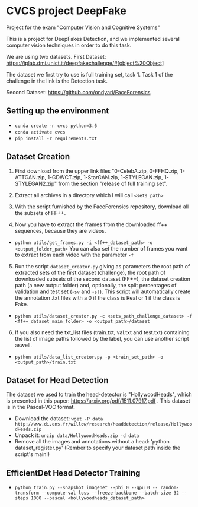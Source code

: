 # CVCS project DeepFake
Project for the exam "Computer Vision and Cognitive Systems"

This is a project for DeepFakes Detection, and we implemented several computer vision techniques in order to do this task.

We are using two datasets. 
First Dataset: https://iplab.dmi.unict.it/deepfakechallenge/#[object%20Object]

The dataset we first try to use is full training set, task 1.
Task 1 of the challenge in the link is the Detection task.

Second Dataset: https://github.com/ondyari/FaceForensics

## Setting up the environment
* `conda create -n cvcs python=3.6`
* `conda activate cvcs`
* `pip install -r requirements.txt`


## Dataset Creation

1. First download from the upper link files "0-CelebA.zip, 0-FFHQ.zip, 1-ATTGAN.zip, 1-GDWCT.zip, 1-StarGAN.zip, 1-STYLEGAN.zip, 1-STYLEGAN2.zip" from the section "release of full training set".

2. Extract all archives in a directory which I will call `<sets_path>`

3. With the script furnished by the FaceForensics repository, download all the subsets of FF++.

4. Now you have to extract the frames from the downloaded ff++ sequences, because they are videos.
* `python utils/get_frames.py -i <ff++_dataset_path> -o <output_folder_path>` You can also set the number of frames you want to extract from each video with the parameter `-f`

5. Run the script `dataset_creator.py` giving as parameters the root path of extracted sets of the first dataset (challenge), the root path of downloaded subsets of the second dataset (FF++), the dataset creation path (a new output folder) and, optionally, the split percentages of validation and test set (`-sv` and `-st`). This script will automatically create the annotation .txt files with a 0 if the class is Real or 1 if the class is Fake.
* `python utils/dataset_creator.py -c <sets_path_challenge_dataset> -f <ff++_dataset_main_folder> -o <output_path>/dataset`


6. If you also need the txt_list files (train.txt, val.txt and test.txt) containing the list of image paths followed by the label, you can use another script aswell.
* `python utils/data_list_creator.py -p <train_set_path> -o <output_path>/train.txt`

## Dataset for Head Detection
The dataset we used to train the head-detector is "HollywoodHeads", which is presented in this paper: https://arxiv.org/pdf/1511.07917.pdf .
This dataset is in the Pascal-VOC format.

* Download the dataset: `wget -P data http://www.di.ens.fr/willow/research/headdetection/release/HollywoodHeads.zip`
* Unpack it: `unzip data/HollywoodHeads.zip -d data`
* Remove all the images and annotations without a head: 'python dataset_register.py' (Rember to specify your dataset path inside the script's main!)

## EfficientDet Head Detector Training
* `python train.py --snapshot imagenet --phi 0 --gpu 0 -- random-transform --compute-val-loss --freeze-backbone --batch-size 32 --steps 1000 --pascal <hollywoodheads_dataset_path>`
